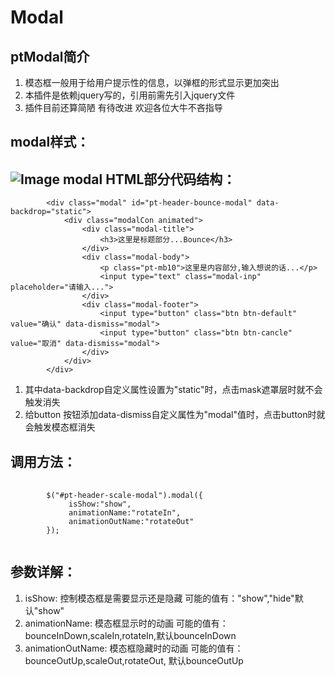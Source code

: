Modal
======
ptModal简介
-----
1. 模态框一般用于给用户提示性的信息，以弹框的形式显示更加突出
2. 本插件是依赖jquery写的，引用前需先引入jquery文件
3. 插件目前还算简陋 有待改进 欢迎各位大牛不吝指导

modal样式：
---------
![Image](https://raw.github.com/summershanshan/ptModal/master/ptModal/img/modal.png)
modal HTML部分代码结构：
---------------------
```
        <div class="modal" id="pt-header-bounce-modal" data-backdrop="static">
            <div class="modalCon animated">
                <div class="modal-title">
                    <h3>这里是标题部分...Bounce</h3>
                </div>
                <div class="modal-body">
                    <p class="pt-mb10">这里是内容部分,输入想说的话...</p>
                    <input type="text" class="modal-inp" placeholder="请输入...">
                </div>
                <div class="modal-footer">
                    <input type="button" class="btn btn-default" value="确认" data-dismiss="modal">
                    <input type="button" class="btn btn-cancle" value="取消" data-dismiss="modal">
                </div>
            </div>
        </div>
```
1. 其中data-backdrop自定义属性设置为"static"时，点击mask遮罩层时就不会触发消失
2. 给button 按钮添加data-dismiss自定义属性为"modal"值时，点击button时就会触发模态框消失

调用方法：
-------
<pre>
    <code>
        $("#pt-header-scale-modal").modal({
             isShow:"show",
             animationName:"rotateIn",
             animationOutName:"rotateOut"
        });
    </code>
</pre>
参数详解：
--------
1. isShow: 控制模态框是需要显示还是隐藏 可能的值有："show","hide"默认"show"
2. animationName: 模态框显示时的动画 可能的值有：bounceInDown,scaleIn,rotateIn,默认bounceInDown
3. animationOutName: 模态框隐藏时的动画 可能的值有：bounceOutUp,scaleOut,rotateOut, 默认bounceOutUp